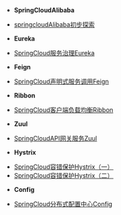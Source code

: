 <!-- docs/_sidebar.md -->
* **SpringCloudAlibaba**
- [springcloudAlibaba初步探索](/JAVA/SpringCloud/doc/springcloudAlibaba初步探索.md)
* **Eureka**
- [SpringCloud服务治理Eureka](/JAVA/SpringCloud/doc/SpringCloud服务治理Eureka.md)
* **Feign**
- [SpringCloud声明式服务调用Feign](/JAVA/SpringCloud/doc/SpringCloud声明式服务调用Feign.md)
* **Ribbon**
- [SpringCloud客户端负载均衡Ribbon](/JAVA/SpringCloud/doc/SpringCloud客户端负载均衡Ribbon.md)
* **Zuul**
- [SpringCloudAPI网关服务Zuul](/JAVA/SpringCloud/doc/SpringCloudAPI网关服务Zuul.md)
* **Hystrix**
- [SpringCloud容错保护Hystrix（一）](/JAVA/SpringCloud/doc/SpringCloud容错保护Hystrix（一）.md)
- [SpringCloud容错保护Hystrix（二）](/JAVA/SpringCloud/doc/SpringCloud容错保护Hystrix（二）.md)
* **Config**
- [SpringCloud分布式配置中心Config](/JAVA/SpringCloud/doc/SpringCloud分布式配置中心Config.md)

